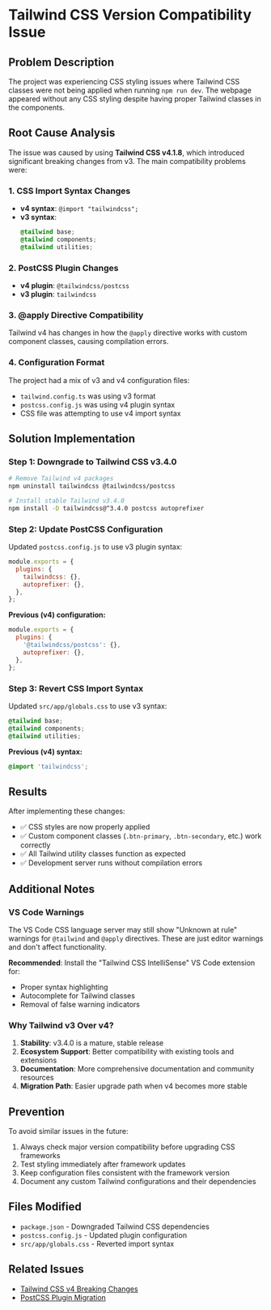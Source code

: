 # Tailwind CSS Version Compatibility Issue

## Problem Description

The project was experiencing CSS styling issues where Tailwind CSS classes were not being applied when running `npm run dev`. The webpage appeared without any CSS styling despite having proper Tailwind classes in the components.

## Root Cause Analysis

The issue was caused by using **Tailwind CSS v4.1.8**, which introduced significant breaking changes from v3. The main compatibility problems were:

### 1. CSS Import Syntax Changes

- **v4 syntax**: `@import "tailwindcss";`
- **v3 syntax**:
  ```css
  @tailwind base;
  @tailwind components;
  @tailwind utilities;
  ```

### 2. PostCSS Plugin Changes

- **v4 plugin**: `@tailwindcss/postcss`
- **v3 plugin**: `tailwindcss`

### 3. @apply Directive Compatibility

Tailwind v4 has changes in how the `@apply` directive works with custom component classes, causing compilation errors.

### 4. Configuration Format

The project had a mix of v3 and v4 configuration files:

- `tailwind.config.ts` was using v3 format
- `postcss.config.js` was using v4 plugin syntax
- CSS file was attempting to use v4 import syntax

## Solution Implementation

### Step 1: Downgrade to Tailwind CSS v3.4.0

```bash
# Remove Tailwind v4 packages
npm uninstall tailwindcss @tailwindcss/postcss

# Install stable Tailwind v3.4.0
npm install -D tailwindcss@^3.4.0 postcss autoprefixer
```

### Step 2: Update PostCSS Configuration

Updated `postcss.config.js` to use v3 plugin syntax:

```javascript
module.exports = {
  plugins: {
    tailwindcss: {},
    autoprefixer: {},
  },
};
```

**Previous (v4) configuration:**

```javascript
module.exports = {
  plugins: {
    '@tailwindcss/postcss': {},
    autoprefixer: {},
  },
};
```

### Step 3: Revert CSS Import Syntax

Updated `src/app/globals.css` to use v3 syntax:

```css
@tailwind base;
@tailwind components;
@tailwind utilities;
```

**Previous (v4) syntax:**

```css
@import 'tailwindcss';
```

## Results

After implementing these changes:

- ✅ CSS styles are now properly applied
- ✅ Custom component classes (`.btn-primary`, `.btn-secondary`, etc.) work correctly
- ✅ All Tailwind utility classes function as expected
- ✅ Development server runs without compilation errors

## Additional Notes

### VS Code Warnings

The VS Code CSS language server may still show "Unknown at rule" warnings for `@tailwind` and `@apply` directives. These are just editor warnings and don't affect functionality.

**Recommended**: Install the "Tailwind CSS IntelliSense" VS Code extension for:

- Proper syntax highlighting
- Autocomplete for Tailwind classes
- Removal of false warning indicators

### Why Tailwind v3 Over v4?

1. **Stability**: v3.4.0 is a mature, stable release
2. **Ecosystem Support**: Better compatibility with existing tools and extensions
3. **Documentation**: More comprehensive documentation and community resources
4. **Migration Path**: Easier upgrade path when v4 becomes more stable

## Prevention

To avoid similar issues in the future:

1. Always check major version compatibility before upgrading CSS frameworks
2. Test styling immediately after framework updates
3. Keep configuration files consistent with the framework version
4. Document any custom Tailwind configurations and their dependencies

## Files Modified

- `package.json` - Downgraded Tailwind CSS dependencies
- `postcss.config.js` - Updated plugin configuration
- `src/app/globals.css` - Reverted import syntax

## Related Issues

- [Tailwind CSS v4 Breaking Changes](https://tailwindcss.com/docs/upgrade-guide)
- [PostCSS Plugin Migration](https://tailwindcss.com/docs/installation/using-postcss)
